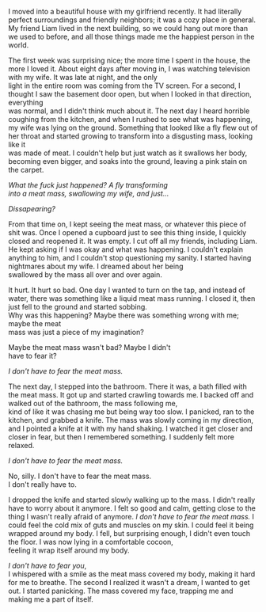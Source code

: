 I moved into a beautiful house with my girlfriend recently. It had literally perfect surroundings and friendly neighbors; it was a cozy place in general. My friend Liam lived in the next building, so we could hang out more than we used to before, and all those things made me the happiest person in the world.

The first week was surprising nice; the more time I spent in the house, the more I loved it. About eight days after moving in, I was watching television with my wife. It was late at night, and the only  
light in the entire room was coming from the TV screen. For a second, I thought I saw the basement door open, but when I looked in that direction, everything  
was normal, and I didn't think much about it. The next day I heard horrible coughing from the kitchen, and when I rushed to see what was happening, my wife was lying on the ground. Something that looked like a fly flew out of her throat and started growing to transform into a disgusting mass, looking like it  
was made of meat. I couldn't help but just watch as it swallows her body, becoming even bigger, and soaks into the ground, leaving a pink stain on the carpet.

*What the fuck just happened? A fly transforming*  
*into a meat mass, swallowing my wife, and just...* 

*Dissapearing?*

  
From that time on, I kept seeing the meat mass, or whatever this piece of shit was. Once I opened a cupboard just to see this thing inside, I quickly closed and reopened it. It was empty. I cut off all my friends, including Liam. He kept asking if I was okay and what was happening. I couldn't explain anything to him, and I couldn't stop questioning my sanity. I started having nightmares about my wife. I dreamed about her being  
swallowed by the mass all over and over again. 

It hurt. It hurt so bad. One day I wanted to turn on the tap, and instead of water, there was something like a liquid meat mass running. I closed it, then just fell to the ground and started sobbing.  
Why was this happening? Maybe there was something wrong with me; maybe the meat  
mass was just a piece of my imagination?

Maybe the meat mass wasn't bad? Maybe I didn't  
have to fear it?

*I don't have to fear the meat mass.*

The next day, I stepped into the bathroom. There it was, a bath filled with the meat mass. It got up and started crawling towards me. I backed off and walked out of the bathroom, the mass following me,  
kind of like it was chasing me but being way too slow. I panicked, ran to the kitchen, and grabbed a knife. The  mass was slowly coming in my direction, and I pointed a knife at it with my hand shaking. I watched it get closer and closer in fear, but then I remembered something. I suddenly felt more relaxed.

*I don't have to fear the meat mass.*

No, silly. I don't have to fear the meat mass.  
I don't really have to.

I dropped the knife and started slowly walking up to the mass. I didn't really have to worry about it anymore. I felt so good and calm, getting close to the thing I wasn't really afraid of anymore. *I don't have to fear the meat mass.* I could feel the cold mix of guts and muscles on my skin. I could feel it being wrapped around my body. I fell, but surprising enough, I didn't even touch the floor. I was now lying in a comfortable cocoon,  
feeling it wrap itself around my body.

*I don't have to fear you*,  
I whispered with a smile as the meat mass covered my body, making it hard for me to breathe. The second I realized it wasn't a dream, I wanted to get out. I started panicking. The mass covered my face, trapping me and making me a part of itself. 

